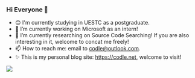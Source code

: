 ### Hi Everyone 👋

- 😊 I'm currently studying in UESTC as a postgraduate.
- 🔭 I’m currently working on Microsoft as an intern!
- 🌱 I’m currently researching on Source Code Searching! If you are also interesting in it, welcome to concat me freely!
- 📫 How to reach me: email to codle@outlook.com.
- ✨ This is my personal blog site: https://codle.net, welcome to visit!

<div>
  <p>
  <a href="https://github.com/Codle">
  <img src="https://github-readme-stats.vercel.app/api?username=Codle&show_icons=true&theme=radical&bg_color=30,e96443,904e95&title_color=fff&text_color=fff&hide=contribs,issues" />
  </a>
</div>
